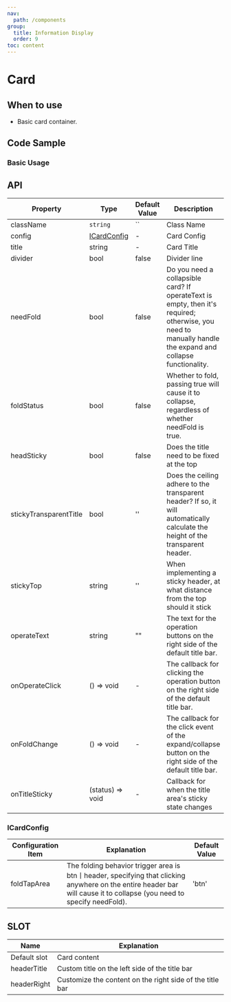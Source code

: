 ```yaml
---
nav:
  path: /components
group:
  title: Information Display
  order: 9
toc: content
---
```


# Card

## When to use

- Basic card container.

## Code Sample

### Basic Usage

<code src="../../demo/pages/Card/index"></code>

## API

| Property     | Type           | Default Value | Description     |
|--------------|----------------|--------------|-----------------|
| className    | `string`       | ``           | Class Name      |
| config | [ICardConfig](#ICardConfig)  | - | Card Config     |
| title | string  | - | Card Title      |
| divider | bool  | false | Divider line    |
| needFold | bool  | false | Do you need a collapsible card? If operateText is empty, then it's required; otherwise, you need to manually handle the expand and collapse functionality. |
| foldStatus | bool  | false | Whether to fold, passing true will cause it to collapse, regardless of whether needFold is true. |
| headSticky | bool  | false | Does the title need to be fixed at the top |
| stickyTransparentTitle | bool  | '' | Does the ceiling adhere to the transparent header? If so, it will automatically calculate the height of the transparent header. |
| stickyTop | string  | '' | When implementing a sticky header, at what distance from the top should it stick |
| operateText | string  | "" | The text for the operation buttons on the right side of the default title bar. |
| onOperateClick | () => void  | - | The callback for clicking the operation button on the right side of the default title bar. |
| onFoldChange | () => void  | - | The callback for the click event of the expand/collapse button on the right side of the default title bar. |
| onTitleSticky | (status) => void  | - | Callback for when the title area's sticky state changes |

### ICardConfig

| Configuration Item | Explanation | Default Value |
| --- |--------| --- |
| foldTapArea | The folding behavior trigger area is btn丨header, specifying that clicking anywhere on the entire header bar will cause it to collapse (you need to specify needFold). | 'btn' |

## SLOT

| Name        | Explanation                 |
|-------------| -------------------- |
| Default slot        | Card content             |
| headerTitle | Custom title on the left side of the title bar |
| headerRight | Customize the content on the right side of the title bar |
